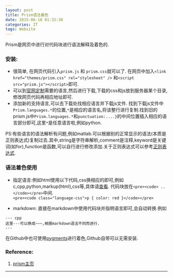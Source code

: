 ```yaml
---
layout: post
title: Prism语法着色
date: 2015-06-18 01:32:30
categories: IT
tags: Website
---
```


Prism是网页中进行对代码块进行语法解释及着色的.

### 安装: 

- 很简单, 在网页代码引入`prism.js` 和 `prism.css`就可以了. 在网页中加入`<link href="themes/prism.css" rel="stylesheet" />` 和`<script src="prism.js"></script>`即可.
- 可以到[官网定制](http://prismjs.com/download.html)需要的语言,然后进行下载,下载的css和js放到服务器某个目录,修改网页代码再相应地址即可.
- 添加新的支持语言,可以去下载处找相应语言并下载js文件. 找到下载js文件中`Prism.languages.*`的位置,`*`是相应的语言名,将该整行进行复制.找到旧的prism.js中`Prism.languages.*`和`punctuation:....}`的中间位置插入相应的语言部分即可,这里`*`是任意语言啦,例如python.  

PS:有些语言的语法解析有问题,例如matlab.可以根据别的正常显示的语法(本质是正则表达式)复制过去.其中,string是字符串解析,comment是注释,keyword是关键词(如for),function是函数,可以自行进行修改添加.关于正则表达式可以参考[正则表达式](http://platinhom.github.io/2015/06/10/regexp-re/).

### 语法着色使用

- 指定语言:例如html使用以下代码,css换相应的即可,例如c,cpp,python,markup(html),css等,具体请[查看](http://prismjs.com/#languages-list). 代码块放在`<pre><code> ..</code></pre>`中间.     
`<pre><code class="language-css">p { color: red }</code></pre>`

- markdown: 直接在markdown中使用代码块并指明语言即可,会自动转换.例如

~~~~ 
--- cpp
这里---可以换成~~~,根据markdown语法不同而进行.
---
~~~~

在Github中也可使用[pygments](http://pygments.org/)进行着色,Github自带可以无需安装.

### Reference:

1. [prism主页](http://prismjs.com/) 

---
